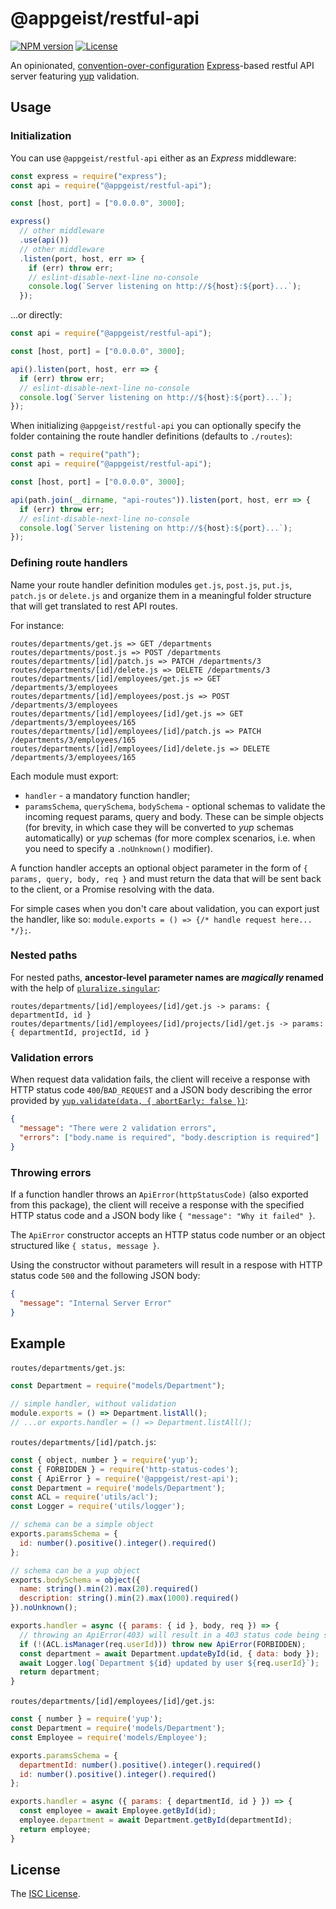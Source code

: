 # @appgeist/restful-api

[![NPM version][npm-image]][npm-url]
[![License][license-image]][license-url]

An opinionated, [convention-over-configuration](https://en.wikipedia.org/wiki/Convention_over_configuration) [Express](https://expressjs.com)-based restful API server featuring [yup](https://www.npmjs.com/package/yup) validation.

## Usage

### Initialization

You can use `@appgeist/restful-api` either as an _Express_ middleware:

```js
const express = require("express");
const api = require("@appgeist/restful-api");

const [host, port] = ["0.0.0.0", 3000];

express()
  // other middleware
  .use(api())
  // other middleware
  .listen(port, host, err => {
    if (err) throw err;
    // eslint-disable-next-line no-console
    console.log(`Server listening on http://${host}:${port}...`);
  });
```

...or directly:

```js
const api = require("@appgeist/restful-api");

const [host, port] = ["0.0.0.0", 3000];

api().listen(port, host, err => {
  if (err) throw err;
  // eslint-disable-next-line no-console
  console.log(`Server listening on http://${host}:${port}...`);
});
```

When initializing `@appgeist/restful-api` you can optionally specify the folder containing the route handler definitions (defaults to `./routes`):

```js
const path = require("path");
const api = require("@appgeist/restful-api");

const [host, port] = ["0.0.0.0", 3000];

api(path.join(__dirname, "api-routes")).listen(port, host, err => {
  if (err) throw err;
  // eslint-disable-next-line no-console
  console.log(`Server listening on http://${host}:${port}...`);
});
```

### Defining route handlers

Name your route handler definition modules `get.js`, `post.js`, `put.js`, `patch.js` or `delete.js` and organize them in a meaningful folder structure that will get translated to rest API routes.

For instance:

```
routes/departments/get.js => GET /departments
routes/departments/post.js => POST /departments
routes/departments/[id]/patch.js => PATCH /departments/3
routes/departments/[id]/delete.js => DELETE /departments/3
routes/departments/[id]/employees/get.js => GET /departments/3/employees
routes/departments/[id]/employees/post.js => POST /departments/3/employees
routes/departments/[id]/employees/[id]/get.js => GET /departments/3/employees/165
routes/departments/[id]/employees/[id]/patch.js => PATCH /departments/3/employees/165
routes/departments/[id]/employees/[id]/delete.js => DELETE /departments/3/employees/165
```

Each module must export:

- `handler` - a mandatory function handler;
- `paramsSchema`, `querySchema`, `bodySchema` - optional schemas to validate the incoming request params, query and body. These can be simple objects (for brevity, in which case they will be converted to _yup_ schemas automatically) or _yup_ schemas (for more complex scenarios, i.e. when you need to specify a `.noUnknown()` modifier).

A function handler accepts an optional object parameter in the form of `{ params, query, body, req }` and must return the data that will be sent back to the client, or a Promise resolving with the data.

For simple cases when you don't care about validation, you can export just the handler, like so: `module.exports = () => {/* handle request here... */};`.

### Nested paths

For nested paths, **ancestor-level parameter names are _magically_ renamed** with the help of [`pluralize.singular`](https://www.npmjs.com/package/pluralize):

`routes/departments/[id]/employees/[id]/get.js -> params: { departmentId, id }`
`routes/departments/[id]/employees/[id]/projects/[id]/get.js -> params: { departmentId, projectId, id }`

### Validation errors

When request data validation fails, the client will receive a response with HTTP status code `400`/`BAD_REQUEST` and a JSON body describing the error provided by [`yup.validate(data, { abortEarly: false })`](https://github.com/jquense/yup#mixedvalidatevalue-any-options-object-promiseany-validationerror):

```json
{
  "message": "There were 2 validation errors",
  "errors": ["body.name is required", "body.description is required"]
}
```

### Throwing errors

If a function handler throws an `ApiError(httpStatusCode)` (also exported from this package), the client will receive a response with the specified HTTP status code and a JSON body like `{ "message": "Why it failed" }`.

The `ApiError` constructor accepts an HTTP status code number or an object structured like `{ status, message }`.

Using the constructor without parameters will result in a respose with HTTP status code `500` and the following JSON body:

```json
{
  "message": "Internal Server Error"
}
```

## Example

`routes/departments/get.js`:

```js
const Department = require("models/Department");

// simple handler, without validation
module.exports = () => Department.listAll();
// ...or exports.handler = () => Department.listAll();
```

`routes/departments/[id]/patch.js`:

```js
const { object, number } = require('yup');
const { FORBIDDEN } = require('http-status-codes');
const { ApiError } = require('@appgeist/rest-api');
const Department = require('models/Department');
const ACL = require('utils/acl');
const Logger = require('utils/logger');

// schema can be a simple object
exports.paramsSchema = {
  id: number().positive().integer().required()
};

// schema can be a yup object
exports.bodySchema = object({
  name: string().min(2).max(20).required()
  description: string().min(2).max(1000).required()
}).noUnknown();

exports.handler = async ({ params: { id }, body, req }) => {
  // throwing an ApiError(403) will result in a 403 status code being sent to the client
  if (!(ACL.isManager(req.userId))) throw new ApiError(FORBIDDEN);
  const department = await Department.updateById(id, { data: body });
  await Logger.log(`Department ${id} updated by user ${req.userId}`);
  return department;
}
```

`routes/departments/[id]/employees/[id]/get.js`:

```js
const { number } = require('yup');
const Department = require('models/Department');
const Employee = require('models/Employee');

exports.paramsSchema = {
  departmentId: number().positive().integer().required()
  id: number().positive().integer().required()
};

exports.handler = async ({ params: { departmentId, id } }) => {
  const employee = await Employee.getById(id);
  employee.department = await Department.getById(departmentId);
  return employee;
}
```

## License

The [ISC License](LICENSE).

[npm-image]: https://img.shields.io/npm/v/@appgeist/restful-api.svg?style=flat-square
[npm-url]: https://www.npmjs.com/package/@appgeist/restful-api
[license-image]: https://img.shields.io/npm/l/@appgeist/restful-api.svg?style=flat-square
[license-url]: LICENSE
